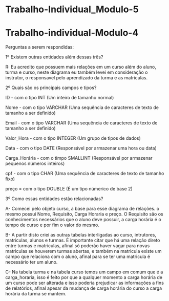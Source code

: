 # Trabalho-Individual_Modulo-5
# Trabalho-individual-Modulo-4

Perguntas a serem respondidas:

1º Existem outras entidades além dessas três?

R: Eu acredito que possuem mais relações em um curso além do aluno, turma e curso, neste diagrama
eu também levei em consideração o instrutor, o responsavel pelo aprendizado da turma e as matriculas.

2º Quais são os principais campos e tipos?

ID - com o tipo INT (Um inteiro de tamanho normal)

Nome - com o tipo VARCHAR (Uma sequência de caracteres de texto de tamanho a ser definido)

Email -  com o tipo VARCHAR (Uma sequência de caracteres de texto de tamanho a ser definido)

Valor_Hora - com o tipo INTEGER (Um grupo de tipos de dados)

Data - com o tipo DATE (Responsável por armazenar uma hora ou data)

Carga_Horária - com o timpo SMALLINT (Responsável por armazenar pequenos números inteiros)

cpf - com o tipo CHAR (Uma sequência de caracteres de texto de tamanho fixo)

preço = com o tipo DOUBLE (É um tipo númerico de base 2)

3º Como essas entidades estão relacionadas?

A- Comecei pelo objeto curso, a base para esse diagrama de relações.
o mesmo possui Nome, Requisito, Carga Horaria e preço. O Requisito são os conhecimentos necessários 
que o aluno deve possuir, a carga horária é o tempo de curso e por fim o valor do mesmo.

B- A partir disto criei as outras tabelas interligadas ao curso, intrutores, matriculas, alunos e turmas.
É importante citar que há uma relação direto entre turmas e matriculas, afinal só poderão haver vagar para
novas matriculas se houverem turmas abertas, e também na matricula existe um campo que relaciona com o aluno,
afinal para se ter uma matricula é necessário ter um aluno.

C- Na tabela turma e na tabela curso temos um campo em comum que é a carga_horaria, isso é feito
por que a qualquer momento a carga horária de um curso pode ser alterada e isso poderia prejudicar 
as informações a fins de relatórios, afinal apesar da mudança de carga horária do curso a carga horária
da turma se mantem.
